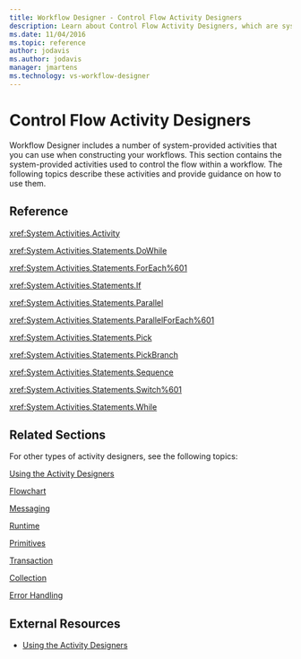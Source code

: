 ```yaml
---
title: Workflow Designer - Control Flow Activity Designers
description: Learn about Control Flow Activity Designers, which are system-provided activities used to control the flow within a workflow.
ms.date: 11/04/2016
ms.topic: reference
author: jodavis
ms.author: jodavis
manager: jmartens
ms.technology: vs-workflow-designer
---
```

# Control Flow Activity Designers


Workflow Designer includes a number of system-provided activities that you can use when constructing your workflows. This section contains the system-provided activities used to control the flow within a workflow. The following topics describe these activities and provide guidance on how to use them.

## Reference

 <xref:System.Activities.Activity>

 <xref:System.Activities.Statements.DoWhile>

 <xref:System.Activities.Statements.ForEach%601>

 <xref:System.Activities.Statements.If>

 <xref:System.Activities.Statements.Parallel>

 <xref:System.Activities.Statements.ParallelForEach%601>

 <xref:System.Activities.Statements.Pick>

 <xref:System.Activities.Statements.PickBranch>

 <xref:System.Activities.Statements.Sequence>

 <xref:System.Activities.Statements.Switch%601>

 <xref:System.Activities.Statements.While>

## Related Sections

For other types of activity designers, see the following topics:

 [Using the Activity Designers](control-flow-activity-designers.md)

 [Flowchart](../workflow-designer/flowchart-activity-designers.md)

 [Messaging](../workflow-designer/messaging-activity-designers.md)

 [Runtime](../workflow-designer/runtime-activity-designers.md)

 [Primitives](../workflow-designer/primitives-activity-designers.md)

 [Transaction](../workflow-designer/transaction-activity-designers.md)

 [Collection](../workflow-designer/collection-activity-designers.md)

 [Error Handling](../workflow-designer/error-handling-activity-designers.md)

## External Resources

- [Using the Activity Designers](control-flow-activity-designers.md)
